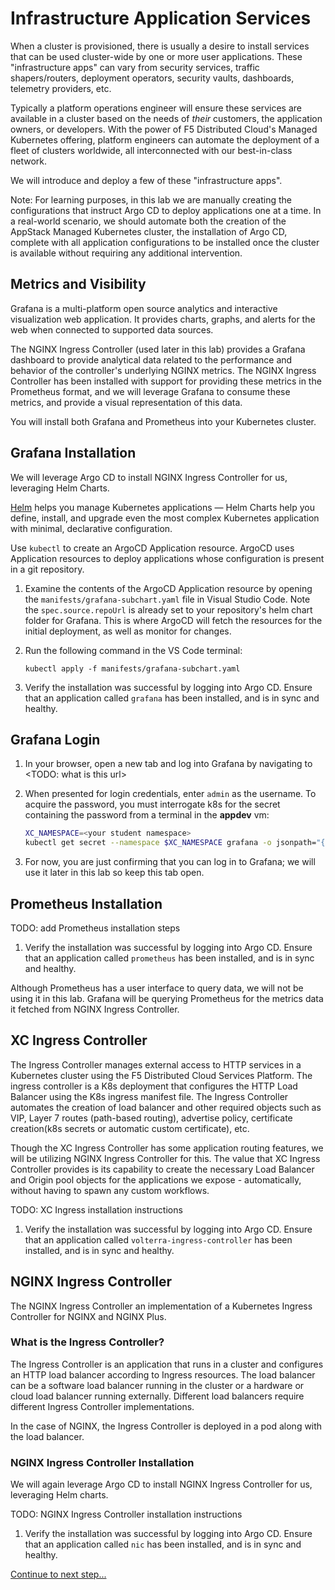 # Infrastructure Application Services

When a cluster is provisioned, there is usually a desire to install services that can be used cluster-wide by one or more user applications. These "infrastructure apps" can vary from security services, traffic shapers/routers, deployment operators, security vaults, dashboards, telemetry providers, etc.

Typically a platform operations engineer will ensure these services are available in a cluster based on the needs of *their* customers, the application owners, or developers. With the power of F5 Distributed Cloud's Managed Kubernetes offering, platform engineers can automate the deployment of a fleet of clusters worldwide, all interconnected with our best-in-class network.

We will introduce and deploy a few of these "infrastructure apps".

Note: For learning purposes, in this lab we are manually creating the configurations that instruct Argo CD to deploy applications one at a time. In a real-world scenario, we should automate both the creation of the AppStack Managed Kubernetes cluster, the installation of Argo CD, complete with all application configurations to be installed once the cluster is available without requiring any additional intervention.

## Metrics and Visibility

Grafana is a multi-platform open source analytics and interactive visualization web application. It provides charts, graphs, and alerts for the web when connected to supported data sources.

The NGINX Ingress Controller (used later in this lab) provides a Grafana dashboard to provide analytical data related to the performance and behavior of the controller's underlying NGINX metrics. The NGINX Ingress Controller has been installed with support for providing these metrics in the Prometheus format, and we will leverage Grafana to consume these metrics, and provide a visual representation of this data.

You will install both Grafana and Prometheus into your Kubernetes cluster.

## Grafana Installation

We will leverage Argo CD to install NGINX Ingress Controller for us, leveraging Helm Charts.

[Helm](https://helm.sh/) helps you manage Kubernetes applications — Helm Charts help you define, install, and upgrade even the most complex Kubernetes application with minimal, declarative configuration.

Use `kubectl` to create an ArgoCD Application resource. ArgoCD uses Application resources to deploy applications whose configuration is present in a git repository.

1. Examine the contents of the ArgoCD Application resource by opening the `manifests/grafana-subchart.yaml` file in Visual Studio Code. Note the `spec.source.repoUrl` is already set to your repository's helm chart folder for Grafana. This is where ArgoCD will fetch the resources for the initial deployment, as well as monitor for changes.

1. Run the following command in the VS Code terminal:

    ```shell
    kubectl apply -f manifests/grafana-subchart.yaml
    ```

1. Verify the installation was successful by logging into Argo CD. Ensure that an application called `grafana` has been installed, and is in sync and healthy.

## Grafana Login

1. In your browser, open a new tab and log into Grafana by navigating to <TODO: what is this url>

1. When presented for login credentials, enter `admin` as the username. To acquire the password, you must interrogate k8s for the secret containing the password from a terminal in the **appdev** vm:

    ```bash
    XC_NAMESPACE=<your student namespace>
    kubectl get secret --namespace $XC_NAMESPACE grafana -o jsonpath="{.data.admin-password}" | base64 --decode ; echo
    ```

1. For now, you are just confirming that you can log in to Grafana; we will use it later in this lab so keep this tab open.

## Prometheus Installation

TODO: add Prometheus installation steps

1. Verify the installation was successful by logging into Argo CD. Ensure that an application called `prometheus` has been installed, and is in sync and healthy.

Although Prometheus has a user interface to query data, we will not be using it in this lab. Grafana will be querying Prometheus for the metrics data it fetched from NGINX Ingress Controller.

## XC Ingress Controller

The Ingress Controller manages external access to HTTP services in a Kubernetes cluster using the F5 Distributed Cloud Services Platform. The ingress controller is a K8s deployment that configures the HTTP Load Balancer using the K8s ingress manifest file. The Ingress Controller automates the creation of load balancer and other required objects such as VIP, Layer 7 routes (path-based routing), advertise policy, certificate creation(k8s secrets or automatic custom certificate), etc.

Though the XC Ingress Controller has some application routing features, we will be utilizing NGINX Ingress Controller for this. The value that XC Ingress Controller provides is its capability to create the necessary Load Balancer and Origin pool objects for the applications we expose - automatically, without having to spawn any custom workflows.

TODO: XC Ingress installation instructions

1. Verify the installation was successful by logging into Argo CD. Ensure that an application called `volterra-ingress-controller` has been installed, and is in sync and healthy.

## NGINX Ingress Controller

The NGINX Ingress Controller an implementation of a Kubernetes Ingress Controller for NGINX and NGINX Plus.

### What is the Ingress Controller?

The Ingress Controller is an application that runs in a cluster and configures an HTTP load balancer according to Ingress resources. The load balancer can be a software load balancer running in the cluster or a hardware or cloud load balancer running externally. Different load balancers require different Ingress Controller implementations.

In the case of NGINX, the Ingress Controller is deployed in a pod along with the load balancer.

### NGINX Ingress Controller Installation

We will again leverage Argo CD to install NGINX Ingress Controller for us, leveraging Helm charts.

TODO: NGINX Ingress Controller installation instructions

1. Verify the installation was successful by logging into Argo CD. Ensure that an application called `nic` has been installed, and is in sync and healthy.

[Continue to next step...](brewz-application.md)
